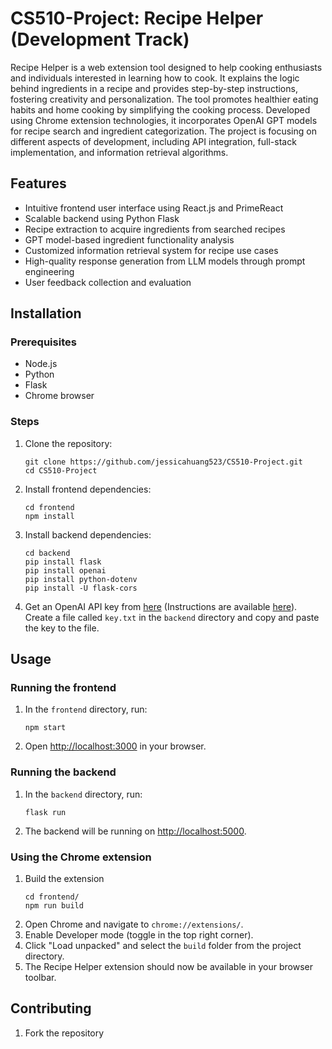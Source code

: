 #  CS510-Project: Recipe Helper (Development Track)

Recipe Helper is a web extension tool designed to help cooking enthusiasts and individuals interested in learning how to cook. It explains the logic behind ingredients in a recipe and provides step-by-step instructions, fostering creativity and personalization. The tool promotes healthier eating habits and home cooking by simplifying the cooking process. Developed using Chrome extension technologies, it incorporates OpenAI GPT models for recipe search and ingredient categorization. The project is focusing on different aspects of development, including API integration, full-stack implementation, and information retrieval algorithms.

## Features

- Intuitive frontend user interface using React.js and PrimeReact
- Scalable backend using Python Flask
- Recipe extraction to acquire ingredients from searched recipes
- GPT model-based ingredient functionality analysis
- Customized information retrieval system for recipe use cases
- High-quality response generation from LLM models through prompt engineering
- User feedback collection and evaluation

## Installation

### Prerequisites

- Node.js
- Python
- Flask
- Chrome browser

### Steps

1. Clone the repository:

   ```
   git clone https://github.com/jessicahuang523/CS510-Project.git
   cd CS510-Project
   ```

2. Install frontend dependencies:

   ```
   cd frontend
   npm install
   ```

3. Install backend dependencies:

   ```
   cd backend
   pip install flask
   pip install openai
   pip install python-dotenv
   pip install -U flask-cors
   ```
4. Get an OpenAI API key from [here](https://platform.openai.com/account/api-keys) (Instructions are available [here](https://www.howtogeek.com/885918/how-to-get-an-openai-api-key/)). Create a file called `key.txt` in the `backend` directory and copy and paste the key to the file.

## Usage

### Running the frontend

1. In the `frontend` directory, run:

   ```
   npm start
   ```

2. Open [http://localhost:3000](http://localhost:3000) in your browser.

### Running the backend

1. In the `backend` directory, run:

   ```
   flask run
   ```

2. The backend will be running on [http://localhost:5000](http://localhost:5000).

### Using the Chrome extension

1. Build the extension
   ```
   cd frontend/
   npm run build
   ```
2. Open Chrome and navigate to `chrome://extensions/`.
3. Enable Developer mode (toggle in the top right corner).
4. Click "Load unpacked" and select the `build` folder from the project directory.
5. The Recipe Helper extension should now be available in your browser toolbar.

## Contributing

1. Fork the repository
